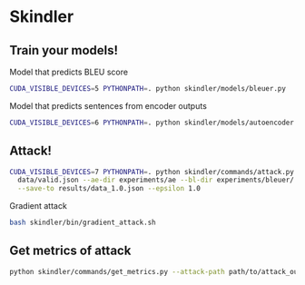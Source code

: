 # Skindler


## Train your models!

Model that predicts BLEU score
```bash
CUDA_VISIBLE_DEVICES=5 PYTHONPATH=. python skindler/models/bleuer.py
```

Model that predicts sentences from encoder outputs
```bash
CUDA_VISIBLE_DEVICES=6 PYTHONPATH=. python skindler/models/autoencoder.py
```

## Attack!

```bash
CUDA_VISIBLE_DEVICES=7 PYTHONPATH=. python skindler/commands/attack.py \
  data/valid.json --ae-dir experiments/ae --bl-dir experiments/bleuer/ \
  --save-to results/data_1.0.json --epsilon 1.0
```

Gradient attack
```bash
bash skindler/bin/gradient_attack.sh
```

## Get metrics of attack

```bash
python skindler/commands/get_metrics.py --attack-path path/to/attack_output
```